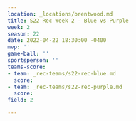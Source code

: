 ```yaml
---
location: _locations/brentwood.md
title: S22 Rec Week 2 - Blue vs Purple
week: 2
season: 22
date: 2022-04-22 18:30:00 -0400
mvp: ''
game-ball: ''
sportsperson: ''
teams-score:
- team: _rec-teams/s22-rec-blue.md
  score: 
- team: _rec-teams/s22-rec-purple.md
  score: 
field: 2

---
```

